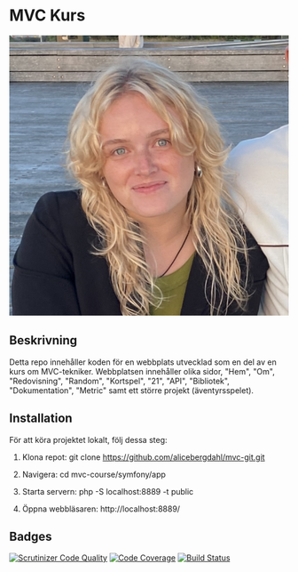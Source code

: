 # MVC Kurs

![Projektets logotyp](alice.png)

## Beskrivning

Detta repo innehåller koden för en webbplats utvecklad som en del av en kurs om MVC-tekniker. Webbplatsen innehåller olika sidor, "Hem", "Om", "Redovisning", "Random", "Kortspel", "21", "API", "Bibliotek", "Dokumentation", "Metric" samt ett större projekt (äventyrsspelet).

## Installation

För att köra projektet lokalt, följ dessa steg:

1. Klona repot: git clone https://github.com/alicebergdahl/mvc-git.git

2. Navigera: cd mvc-course/symfony/app

3. Starta servern: php -S localhost:8889 -t public

4. Öppna webbläsaren: http://localhost:8889/

## Badges

[![Scrutinizer Code Quality](https://scrutinizer-ci.com/g/alicebergdahl/mvccourse/badges/quality-score.png?b=main)](https://scrutinizer-ci.com/g/alicebergdahl/mvccourse/inspections/7a4519bf-ad9d-474d-a7e5-6c8c74e9318d/code-structure/)
[![Code Coverage](https://scrutinizer-ci.com/g/alicebergdahl/mvccourse/badges/coverage.png?b=main)](https://scrutinizer-ci.com/g/alicebergdahl/mvccourse/inspections/7a4519bf-ad9d-474d-a7e5-6c8c74e9318d/code-structure/test-coverage)
[![Build Status](https://scrutinizer-ci.com/g/alicebergdahl/mvccourse/badges/build.png?b=main)](https://scrutinizer-ci.com/g/alicebergdahl/mvccourse/build-status/main)